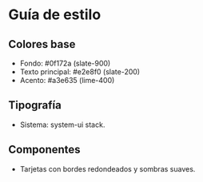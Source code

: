 # Guía de estilo

## Colores base
- Fondo: #0f172a (slate-900)
- Texto principal: #e2e8f0 (slate-200)
- Acento: #a3e635 (lime-400)

## Tipografía
- Sistema: system-ui stack.

## Componentes
- Tarjetas con bordes redondeados y sombras suaves.
